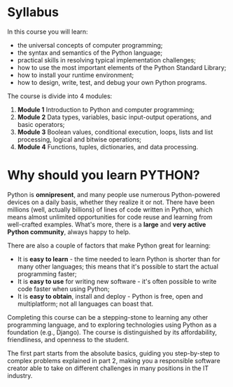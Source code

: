 # Syllabus

In this course you will learn:
* the universal concepts of computer programming;
* the syntax and semantics of the Python language;
* practical skills in resolving typical implementation challenges;
* how to use the most important elements of the Python Standard Library;
* how to install your runtime environment;
* how to design, write, test, and debug your own Python programs.

The course is divide into 4 modules:
1. **Module 1**
    Introduction to Python and computer programming;
2. **Module 2**
    Data types, variables, basic input-output operations, and basic operators;
3. **Module 3**
    Boolean values, conditional execution, loops, lists and list processing, logical and bitwise operations;
4. **Module 4**
    Functions, tuples, dictionaries, and data processing.


# Why should you learn PYTHON?

Python is **omnipresent**, and many people use numerous Python-powered devices on a daily basis, whether they realize it or not. There have been millions (well, actually billions) of lines of code written in Python, which means almost unlimited opportunities for code reuse and learning from well-crafted examples. What's more, there is a **large** and **very active Python community**, always happy to help.

There are also a couple of factors that make Python great for learning:
* It is **easy to learn** - the time needed to learn Python is shorter than for many other languages; this means that it's possible to start the actual programming faster;
* It is **easy to use** for writing new software - it's often possible to write code faster when using Python;
* It is **easy to obtain**, install and deploy - Python is free, open and multiplatform; not all languages can boast that.


Completing this course can be a stepping-stone to learning any other programming language, and to exploring technologies using Python as a foundation (e.g., Django). The course is distinguished by its affordability, friendliness, and openness to the student.

The first part starts from the absolute basics, guiding you step-by-step to complex problems explained in part 2, making you a responsible software creator able to take on different challenges in many positions in the IT industry.

